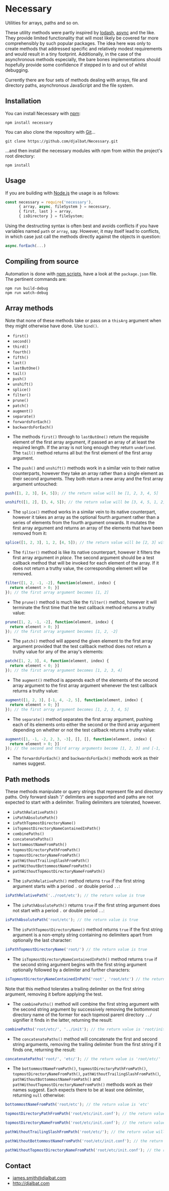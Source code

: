 # Necessary

Utilities for arrays, paths and so on.

These utility methods were partly inspired by [lodash](https://lodash.com/), [async](https://caolan.github.io/async/) and the like. They provide limited functionality that will most likely be covered far more comprehensibly by such popular packages. The idea here was only to create methods that addressed specific and relatively modest requirements and would result in a tiny footprint. Additionally, in the case of the asynchronous methods especially, the bare bones implementations should hopefully provide some confidence if stepped in to and out of whilst debugging.

Currently there are four sets of methods dealing with arrays, file and directory paths, asynchronous JavaScript and the file system.

## Installation

You can install Necessary with [npm](https://www.npmjs.com/):

    npm install necessary

You can also clone the repository with [Git](https://git-scm.com/)...

    git clone https://github.com/djalbat/Necessary.git

...and then install the necessary modules with npm from within the project's root directory:

    npm install

## Usage

If you are building with [Node.js](http://nodejs.org) the usage is as follows:

```js
const necessary = require('necessary'),
      { array, async, fileSystem } = necessary,
      { first, last } = array,
      { isDirectory } = fileSystem;
```

Using the destructing syntax is often best and avoids conflicts if you have variables named `path` or `array`, say. However, it may itself lead to conflicts, in which case just call the methods directly against the objects in question:


```js
async.forEach(...)
```

## Compiling from source

Automation is done with [npm scripts](https://docs.npmjs.com/misc/scripts), have a look at the `package.json` file. The pertinent commands are:

    npm run build-debug
    npm run watch-debug

## Array methods

Note that none of these methods take or pass on a `thisArg` argument when they might otherwise have done. Use `bind()`.

- `first()`
- `second()`
- `third()`
- `fourth()`
- `fifth()`
- `last()`
- `lastButOne()`
- `tail()`
- `push()`
- `unshift()`
- `splice()`
- `filter()`
- `prune()`
- `patch()`
- `augment()`
- `separate()`
- `forwardsForEach()`
- `backwardsForEach()`

* The methods `first()` through to `lastButOne()` return the requisite element of the first array argument, if passed an array of at least the required length. If the array is not long enough they return `undefined`. The `tail()` method returns all but the first element of the first array argument.

* The `push()` and `unshift()` methods work in a similar vein to their native counterparts, however they take an array rather than a single element as their second arguments. They both return a new array and the first array argument untouched:

```js
push([1, 2, 3], [4, 5]); // the return value will be [1, 2, 3, 4, 5]

unshift([1, 2], [3, 4, 5]); // the return value will be [3, 4, 5, 1, 2]
```

* The `splice()` method works in a similar vein to its native counterpart, however it takes an array as the optional fourth argument rather than a series of elements from the fourth argument onwards. It mutates the first array argument and returns an array of the elements that have been removed from it:

```js
splice([1, 2, 3], 1, 2, [4, 5]); // the return value will be [2, 3] with the first array argument becoming [1, 4, 5]
```

* The `filter()` method is like its native counterpart, however it filters the first array argument *in place*. The second argument should be a test callback method that will be invoked for each element of the array. If it does not return a truthy value, the corresponding element will be removed.

```js
filter([1, 2, -1, -2], function(element, index) {
  return element > 0; }]
}); // the first array argument becomes [1, 2]
```

* The `prune()` method is much like the `filter()` method, however it will terminate the first time that the test callback method returns a truthy value:

```js
prune([1, 2, -1, -2], function(element, index) {
  return element > 0; }]
}); // the first array argument becomes [1, 2, -2]
```

* The `patch()` method will append the given element to the first array argument provided that the test callback method does not return a truthy value for any of the array's elements:

```js
patch([1, 2, 3], 4, function(element, index) {
  return element < 0; }]
}); // the first array argument becomes [1, 2, 3, 4]
```

* The `augment()` method is appends each of the elements of the second array argument to the first array argument whenever the test callback returns a truthy value:

```js
augment([1, 2, 3], [-1, 4, -2, 5], function(element, index) {
  return element > 0; }]
}); // the first array argument becomes [1, 2, 3, 4, 5]
```

* The `separate()` method separates the first array argument, pushing each of its elements onto either the second or the third array argument depending on whether or not the test callback returns a truthy value:

```js
augment([1, -1, -2, 2, 3, -3], [], [], function(element, index) {
  return element > 0; }]
}); // the second and third array arguments become [1, 2, 3] and [-1, -2, 3], respectively.
```

* The `forwardsForEach()` and `backwardsForEach()` methods work as their names suggest.

## Path methods

These methods manipulate or query strings that represent file and directory paths. Only forward slash '/' delimiters are supported and paths are not expected to start with a delimiter. Trailing delimiters are tolerated, however.

- `isPathRelativePath()`
- `isPathAbsolutePath()`
- `isPathTopmostDirectoryName()`
- `isTopmostDirectoryNameContainedInPath()`
- `combinePaths()`
- `concatenatePaths()`
- `bottommostNameFromPath()`
- `topmostDirectoryPathFromPath()`
- `topmostDirectoryNameFromPath()`
- `pathWithoutTrailingSlashFromPath()`
- `pathWithoutBottommostNameFromPath()`
- `pathWithoutTopmostDirectoryNameFromPath()`

* The `isPathRelativePath()` method returns `true` if the first string argument starts with a period `.` or double period `..`:

```js
isPathRelativePath('../root/etc'); // the return value is true
```

* The `isPathAbsolutePath()` returns `true` if the first string argument does not start with a period `.` or double period `..`:

```js
isPathAbsolutePath('root/etc'); // the return value is true
```

* The `isPathTopmostDirectoryName()` method returns `true` if the first string argument is a non-empty string containing no delimiters apart from optionally the last character:

```js
isPathTopmostDirectoryName('root/') // the return value is true
```

* The `isTopmostDirectoryNameContainedInPath()` method returns `true` if the second string argument begins with the first string argument optionally followed by a delimiter and further characters:

```js
isTopmostDirectoryNameContainedInPath('root', 'root/etc') // the return value is true
```

Note that this method tolerates a trailing delimiter on the first string argument, removing it before applying the test.

* The `combinePaths()` method will combine the first string argument with the second string argument by successively removing the bottommost directory name of the former for each topmost parent directory `../` signifier it finds in the latter, returning the result:

```js
combinePaths('root/etc/', '../init'); // the return value is 'root/init'
```

* The `concatenatePaths()` method will concatenate the first and second string arguments, removing the trailing delimiter from the first string if it finds one, returning the result:

```js
concatenatePaths('root/', 'etc/'); // the return value is 'root/etc/'
```

* The `bottommostNameFromPath()`, `topmostDirectoryPathFromPath()`, `topmostDirectoryNameFromPath()`, `pathWithoutTrailingSlashFromPath()`, `pathWithoutBottommostNameFromPath()` and `pathWithoutTopmostDirectoryNameFromPath()` methods work as their names suggest. Each expects there to be at least one delimiter, returning `null` otherwise:

```js
bottommostNameFromPath('root/etc'); // the return value is 'etc'

topmostDirectoryPathFromPath('root/etc/init.conf'); // the return value is 'root/etc'

topmostDirectoryNameFromPath('root/etc/init.conf'); // the return value is 'root'

pathWithoutTrailingSlashFromPath('root/etc/'); // the return value will be 'root/etc'

pathWithoutBottommostNameFromPath('root/etc/init.conf'); // the return value will be 'root/etc'

pathWithoutTopmostDirectoryNameFromPath('root/etc/init.conf'); // the return value will be 'etc/init.conf'
```

## Contact

- james.smith@djalbat.com
- http://djalbat.com
